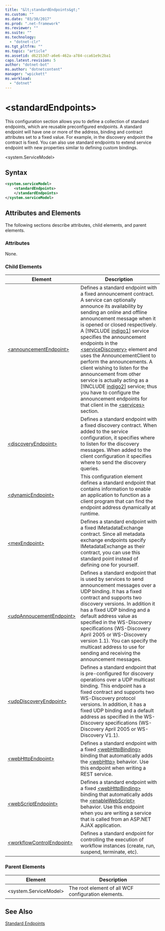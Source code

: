 ```yaml
---
title: "&lt;standardEndpoints&gt;"
ms.custom: ""
ms.date: "03/30/2017"
ms.prod: ".net-framework"
ms.reviewer: ""
ms.suite: ""
ms.technology: 
  - "dotnet-clr"
ms.tgt_pltfrm: ""
ms.topic: "article"
ms.assetid: d62153d7-a6e6-462a-a784-cca61e9c2ba1
caps.latest.revision: 5
author: "dotnet-bot"
ms.author: "dotnetcontent"
manager: "wpickett"
ms.workload: 
  - "dotnet"
---
```

# &lt;standardEndpoints&gt;
This configuration section allows you to define a collection of standard endpoints, which are reusable preconfigured endpoints. A standard endpoint will have one or more of the address, binding and contract attributes set to a fixed value. For example, in the discovery endpoint the contract is fixed. You can also use standard endpoints to extend service endpoint with new properties similar to defining custom bindings.  

 \<system.ServiceModel>  

## Syntax  

```xml  
<system.serviceModel>  
    <standardEndpoints>  
    </standardEndpoints>  
</system.serviceModel>  
```  

## Attributes and Elements  
 The following sections describe attributes, child elements, and parent elements.  

### Attributes  
 None.  

### Child Elements  


|                                                        Element                                                        |                                                                                                                                                                                                                                                                                                                                                                                                                           Description                                                                                                                                                                                                                                                                                                                                                                                                                            |
|-----------------------------------------------------------------------------------------------------------------------|------------------------------------------------------------------------------------------------------------------------------------------------------------------------------------------------------------------------------------------------------------------------------------------------------------------------------------------------------------------------------------------------------------------------------------------------------------------------------------------------------------------------------------------------------------------------------------------------------------------------------------------------------------------------------------------------------------------------------------------------------------------------------------------------------------------------------------------------------------------|
|    [\<announcementEndpoint>](../../../../../docs/framework/configure-apps/file-schema/wcf/announcementendpoint.md)    | Defines a standard endpoint with a fixed announcement contract. A service can optionally announce its availability by sending an online and offline announcement message when it is opened or closed respectively. A [!INCLUDE [indigo1](../../../../../includes/indigo1-md.md)] service specifies the announcement endpoints in the [\<serviceDiscovery>](../../../../../docs/framework/configure-apps/file-schema/wcf/servicediscovery.md) element and uses the AnnouncementClient to perform the announcements. A client wishing to listen for the announcement from other service is actually acting as a [!INCLUDE [indigo2](../../../../../includes/indigo2-md.md)] service; thus you have to configure the announcement endpoints for that client in the [\<services>](../../../../../docs/framework/configure-apps/file-schema/wcf/services.md) section. |
|       [\<discoveryEndpoint>](../../../../../docs/framework/configure-apps/file-schema/wcf/discoveryendpoint.md)       |                                                                                                                                                                                                                                                                                                     Defines a standard endpoint with a fixed discovery contract. When added to the service configuration, it specifies where to listen for the discovery messages. When added to the client configuration it specifies where to send the discovery queries.                                                                                                                                                                                                                                                                                                      |
|         [\<dynamicEndpoint>](../../../../../docs/framework/configure-apps/file-schema/wcf/dynamicendpoint.md)         |                                                                                                                                                                                                                                                                                                                               This configuration element defines a standard endpoint that contains information to enable an application to function as a client program that can find the endpoint address dynamically at runtime.                                                                                                                                                                                                                                                                                                                               |
|             [\<mexEndpoint>](../../../../../docs/framework/configure-apps/file-schema/wcf/mexendpoint.md)             |                                                                                                                                                                                                                                                                                                                  Defines a standard endpoint with a fixed IMetadataExchange contract. Since all metadata exchange endpoints specify IMetadataExchange as their contract, you can use this standard point instead of defining one for yourself.                                                                                                                                                                                                                                                                                                                   |
|  [\<udpAnnoucementEndpoint>](../../../../../docs/framework/configure-apps/file-schema/wcf/udpannoucementendpoint.md)  |                                                                                                                                                                                                         Defines a standard endpoint that is used by services to send announcement messages over a UDP binding. It has a fixed contract and supports two discovery versions. In addition it has a fixed UDP binding and a default address value as specified in the WS-Discovery specifications (WS-Discovery April 2005 or WS-Discovery version 1.1). You can specify the multicast address to use for sending and receiving the announcement messages.                                                                                                                                                                                                          |
|    [\<udpDiscoveryEndpoint>](../../../../../docs/framework/configure-apps/file-schema/wcf/udpdiscoveryendpoint.md)    |                                                                                                                                                                                                                                                   Defines a standard endpoint that is pre-configured for discovery operations over a UDP multicast binding. This endpoint has a fixed contract and supports two WS-Discovery protocol versions. In addition, it has a fixed UDP binding and a default address as specified in the WS-Discovery specifications (WS-Discovery April 2005 or WS-Discovery V1.1).                                                                                                                                                                                                                                                    |
|         [\<webHttpEndpoint>](../../../../../docs/framework/configure-apps/file-schema/wcf/webhttpendpoint.md)         |                                                                                                                                                                                                                                                                 Defines a standard endpoint with a fixed [\<webHttpBinding>](../../../../../docs/framework/configure-apps/file-schema/wcf/webhttpbinding.md) binding that automatically adds the [\<webHttp>](../../../../../docs/framework/configure-apps/file-schema/wcf/webhttp.md) behavior. Use this endpoint when writing a REST service.                                                                                                                                                                                                                                                                  |
|       [\<webScriptEndpoint>](../../../../../docs/framework/configure-apps/file-schema/wcf/webscriptendpoint.md)       |                                                                                                                                                                                                                                Defines a standard endpoint with a fixed [\<webHttpBinding>](../../../../../docs/framework/configure-apps/file-schema/wcf/webhttpbinding.md) binding that automatically adds the [\<enableWebScript>](../../../../../docs/framework/configure-apps/file-schema/wcf/enablewebscript.md) behavior. Use this endpoint when you are writing a service that is called from an ASP.NET AJAX application.                                                                                                                                                                                                                                |
| [\<workflowControlEndpoint>](../../../../../docs/framework/configure-apps/file-schema/wcf/workflowcontrolendpoint.md) |                                                                                                                                                                                                                                                                                                                                                                     Defines a standard endpoint for controlling the execution of workflow instances (create, run, suspend, terminate, etc).                                                                                                                                                                                                                                                                                                                                                                      |

### Parent Elements  

|Element|Description|  
|-------------|-----------------|  
|\<system.ServiceModel>|The root element of all WCF configuration elements.|  

## See Also  
 [Standard Endpoints](../../../../../docs/framework/wcf/feature-details/standard-endpoints.md)
